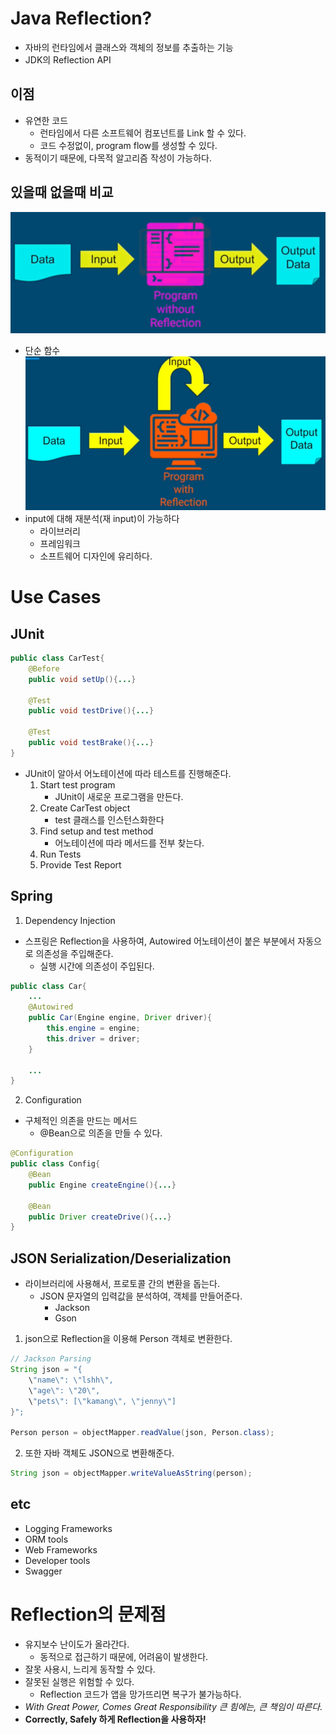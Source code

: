 # Java Reflection?
- 자바의 런타임에서 클래스와 객체의 정보를 추출하는 기능
- JDK의 Reflection API

## 이점
- 유연한 코드
    - 런타임에서 다른 소프트웨어 컴포넌트를 Link 할 수 있다.
    - 코드 수정없이, program flow를 생성할 수 있다.
- 동적이기 때문에, 다목적 알고리즘 작성이 가능하다.

## 있을때 없을때 비교
![without_reflection](./img/without_reflection.PNG)
- 단순 함수
![with_reflection](./img/with_reflection.PNG)
- input에 대해 재분석(재 input)이 가능하다
    - 라이브러리
    - 프레임워크
    - 소프트웨어 디자인에 유리하다.

# Use Cases
## JUnit
```java
public class CarTest{
    @Before
    public void setUp(){...}

    @Test
    public void testDrive(){...}

    @Test
    public void testBrake(){...}
}
```
- JUnit이 알아서 어노테이션에 따라 테스트를 진행해준다.
    1. Start test program
        - JUnit이 새로운 프로그램을 만든다.
    2. Create CarTest object
        - test 클래스를 인스턴스화한다
    3. Find setup and test method
        - 어노테이션에 따라 메서드를 전부 찾는다.
    4. Run Tests
    5. Provide Test Report

## Spring
1. Dependency Injection
- 스프링은 Reflection을 사용하여, Autowired 어노테이션이 붙은 부분에서 자동으로 의존성을 주입해준다.
    - 실행 시간에 의존성이 주입된다.
```java
public class Car{
    ...
    @Autowired
    public Car(Engine engine, Driver driver){
        this.engine = engine;
        this.driver = driver;
    }

    ...
} 
```

2. Configuration
- 구체적인 의존을 만드는 메서드
    - @Bean으로 의존을 만들 수 있다.
```java
@Configuration
public class Config{
    @Bean
    public Engine createEngine(){...}

    @Bean
    public Driver createDrive(){...}
}
```

## JSON Serialization/Deserialization
- 라이브러리에 사용해서, 프로토콜 간의 변환을 돕는다.
    - JSON 문자열의 입력값을 분석하여, 객체를 만들어준다.
        - Jackson
        - Gson
1. json으로 Reflection을 이용해 Person 객체로 변환한다.
```java
// Jackson Parsing
String json = "{
    \"name\": \"lshh\",
    \"age\": \"20\",
    \"pets\": [\"kamang\", \"jenny\"]
}";

Person person = objectMapper.readValue(json, Person.class);
```

2. 또한 자바 객체도 JSON으로 변환해준다.
```java
String json = objectMapper.writeValueAsString(person);
```
## etc
- Logging Frameworks
- ORM tools
- Web Frameworks
- Developer tools
- Swagger

# Reflection의 문제점
- 유지보수 난이도가 올라간다.
    - 동적으로 접근하기 때문에, 어려움이 발생한다.
- 잘못 사용시, 느리게 동작할 수 있다.
- 잘못된 실행은 위험할 수 있다.
    - Reflection 코드가 앱을 망가뜨리면 복구가 불가능하다.
- *With Great Power, Comes Great Responsibility* *큰 힘에는, 큰 책임이 따른다.*
- **Correctly, Safely 하게 Reflection을 사용하자!**


